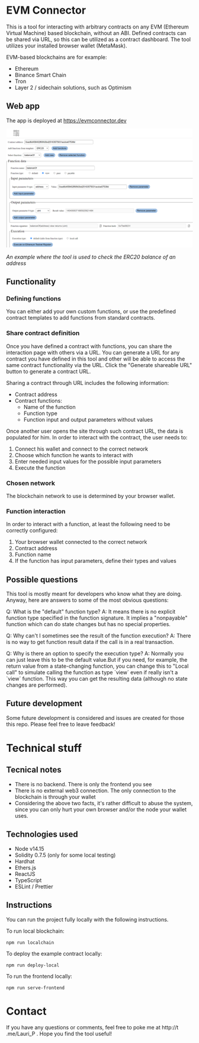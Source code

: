# EVM Connector

This is a tool for interacting with arbitrary contracts on any EVM
(Ethereum Virtual Machine) based blockchain, without an ABI. Defined
contracts can be shared via URL, so this can be utilized as a contract
dashboard. The tool utilizes your installed browser wallet (MetaMask).

EVM-based blockchains are for example:

<ul>
    <li>Ethereum</li>
    <li>Binance Smart Chain</li>
    <li>Tron</li>
    <li>Layer 2 / sidechain solutions, such as Optimism</li>
</ul>

## Web app

The app is deployed at https://evmconnector.dev

![alt text](example.png)

<i>An example where the tool is used to check the ERC20 balance of an address</i>

## Functionality

### Defining functions

You can either add your own custom functions, or use the predefined contract templates to add functions from standard contracts.

### Share contract definition

Once you have defined a contract with functions, you can share the interaction page with others via a URL. You can generate a URL for any contract you have defined in this tool and other will be able to access the same contract functionality via the URL. Click the "Generate shareable URL" button to generate a contract URL.

Sharing a contract through URL includes the following information:

- Contract address
- Contract functions:
  - Name of the function
  - Function type
  - Function input and output parameters without values

Once another user opens the site through such contract URL, the data is populated for him. In order to interact with the contract, the user needs to:

1. Connect his wallet and connect to the correct network
1. Choose which function he wants to interact with
1. Enter needed input values for the possible input parameters
1. Execute the function

### Chosen network

The blockchain network to use is determined by your browser wallet.

### Function interaction

In order to interact with a function, at least the following need to be correctly configured:

1. Your browser wallet connected to the correct network
1. Contract address
1. Function name
1. If the function has input parameters, define their types and values

## Possible questions

This tool is mostly meant for developers who know what they are doing. Anyway, here are answers to some of the most obvious questions:

<p>Q: What is the "default" function type? A: It means there is no explicit function type specified in the function signature. It implies a "nonpayable" function which can do state changes but has no special properties. </p>

<p>Q: Why can't I sometimes see the result of the function execution? A: There is no way to get function result data if the call is in a real transaction.</p>

<p>Q: Why is there an option to specify the execution type? A: Normally you can just leave this to be the default value.But if you need, for example, the return value from a state-changing function, you can change this to "Local call" to simulate calling the function as type `view` even if really isn't a `view` function. This way you can get the resulting data (although no state changes are performed).</p>

## Future development

Some future development is considered and issues are created for those this repo. Please feel free to leave feedback!

# Technical stuff

## Tecnical notes

- There is no backend. There is only the frontend you see
- There is no external web3 connection. The only connection to the blockchain is through your wallet
- Considering the above two facts, it's rather difficult to abuse the system, since you can only hurt your own browser and/or the node your wallet uses.

## Technologies used

- Node v14.15
- Solidity 0.7.5 (only for some local testing)
- Hardhat
- Ethers.js
- ReactJS
- TypeScript
- ESLint / Prettier

## Instructions

You can run the project fully locally with the following instructions.

To run local blockchain:

```
npm run localchain
```

To deploy the example contract locally:

```
npm run deploy-local
```

To run the frontend locally:

```
npm run serve-frontend
```

# Contact

If you have any questions or comments, feel free to poke me at http://t .me/Lauri_P . Hope you find the tool useful!
